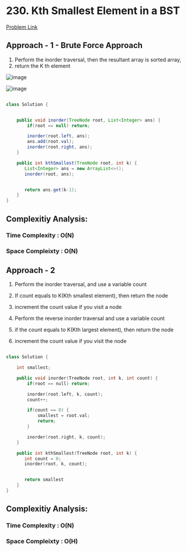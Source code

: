 # 230. Kth Smallest Element in a BST

[Problem Link](https://leetcode.com/problems/kth-smallest-element-in-a-bst/)

## Approach - 1 - Brute Force Approach

1. Perform the inorder traversal, then the resultant array is sorted array,
2. return the K th element

![image](https://github.com/user-attachments/assets/194257d1-2f35-45ef-830b-c5e81ffdeece)

![image](https://github.com/user-attachments/assets/6dcccba1-5504-408d-b473-35d6a9c43358)

```java

class Solution {


    public void inorder(TreeNode root, List<Integer> ans) {
        if(root == null) return;

        inorder(root.left, ans);
        ans.add(root.val);
        inorder(root.right, ans);
    }

    public int kthSmallest(TreeNode root, int k) {
       List<Integer> ans = new ArrayList<>();
       inorder(root, ans);


       return ans.get(k-1);
    }
}

```

## Complexitiy Analysis:

### Time Complexity : O(N)

### Space Compleixty : O(N)

## Approach - 2

1. Perform the inorder traversal, and use a variable count
2. If count equals to K(Kth smallest element), then return the node
3. increment the count value if you visit a node

4. Perform the reverse inorder traversal and use a variable count
5. if the count equals to K(Kth largest element), then return the node
6. increment the count value if you visit the node

```c++

class Solution {

    int smallest;

    public void inorder(TreeNode root, int k, int count) {
        if(root == null) return;

        inorder(root.left, k, count);
        count++;

        if(count == 0) {
            smallest = root.val;
            return;
        }

        inorder(root.right, k, count);
    }

    public int kthSmallest(TreeNode root, int k) {
       int count = 0;
       inorder(root, k, count);


       return smallest
    }
}


```

## Complexitiy Analysis:

### Time Complexity : O(N)

### Space Compleixty : O(H)
